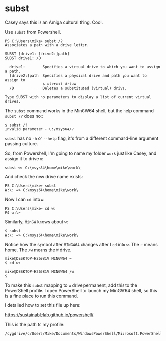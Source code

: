# subst

Casey says this is an Amiga cultural thing. Cool.

Use `subst` from Powershell.

```
PS C:\Users\mike> subst /?
Associates a path with a drive letter.

SUBST [drive1: [drive2:]path]
SUBST drive1: /D

  drive1:        Specifies a virtual drive to which you want to assign a path.
  [drive2:]path  Specifies a physical drive and path you want to assign to
                 a virtual drive.
  /D             Deletes a substituted (virtual) drive.

Type SUBST with no parameters to display a list of current virtual drives.
```

The `subst` command works in the MinGW64 shell, but the help
command `subst /?` does not:

```
$ subst /?
Invalid parameter - C:/msys64/?
```

`subst` has no `-h` or `--help` flag, it's from a different
command-line argument passing culture.

So, from Powershell, I'm going to name my folder `work` just like
Casey, and assign it to drive `w`:

```
subst w: C:\msys64\home\mike\work\
```

And check the new drive name exists:

```
PS C:\Users\mike> subst
W:\: => C:\msys64\home\mike\work\
```

Now I can `cd` into `w`:

```
PS C:\Users\mike> cd w:
PS w:\>
```

Similarly, `MinGW` knows about `w`:

```
$ subst
W:\: => C:\msys64\home\mike\work\
```

Notice how the symbol after `MINGW64` changes after I `cd` into
`w`. The `~` means home. The `/w` means the `W` drive.

```
mike@DESKTOP-H26981V MINGW64 ~
$ cd w:

mike@DESKTOP-H26981V MINGW64 /w
$
```

To make this `subst` mapping to `w` drive permanent, add this to
the PowerShell profile. I open PowerShell to launch my MinGW64
shell, so this is a fine place to run this command.

I detailed how to set this file up here:

https://sustainablelab.github.io/powershell/

This is the path to my profile:

```
/cygdrive/c/Users/Mike/Documents/WindowsPowerShell/Microsoft.PowerShell_profile.ps1
```


